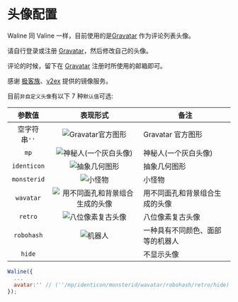 # 头像配置

Waline 同 Valine 一样，目前使用的是[Gravatar][1] 作为评论列表头像。

请自行登录或注册 [Gravatar][1]，然后修改自己的头像。

评论的时候，留下在 [Gravatar][1] 注册时所使用的邮箱即可。

感谢 [极客族](https://cdn.geekzu.org/cached.html)、[v2ex](https://v2ex.com) 提供的镜像服务。

目前`非自定义头像`有以下 7 种`默认值`可选:

|    参数值    |                                                  表现形式                                                  | 备注                             |
| :----------: | :--------------------------------------------------------------------------------------------------------: | -------------------------------- |
| 空字符串`''` |             ![Gravatar官方图形](//sdn.geekzu.org/avatar/d41d8cd98f00b204e9800998ecf8427e?s=40)             | Gravatar 官方图形                |
|     `mp`     |        ![神秘人(一个灰白头像)](//sdn.geekzu.org/avatar/d41d8cd98f00b204e9800998ecf8427e?s=40&d=mp)         | 神秘人(一个灰白头像)             |
| `identicon`  |         ![抽象几何图形](//sdn.geekzu.org/avatar/d41d8cd98f00b204e9800998ecf8427e?s=40&d=identicon)         | 抽象几何图形                     |
| `monsterid`  |            ![小怪物](//sdn.geekzu.org/avatar/d41d8cd98f00b204e9800998ecf8427e?s=40&d=monsterid)            | 小怪物                           |
|  `wavatar`   | ![用不同面孔和背景组合生成的头像](//sdn.geekzu.org/avatar/d41d8cd98f00b204e9800998ecf8427e?s=40&d=wavatar) | 用不同面孔和背景组合生成的头像   |
|   `retro`    |         ![八位像素复古头像](//sdn.geekzu.org/avatar/d41d8cd98f00b204e9800998ecf8427e?s=40&d=retro)         | 八位像素复古头像                 |
|  `robohash`  |            ![机器人](//sdn.geekzu.org/avatar/d41d8cd98f00b204e9800998ecf8427e?s=40&d=robohash)             | 一种具有不同颜色、面部等的机器人 |
|    `hide`    |                                                   &nbsp;                                                   | 不显示头像                       |

```js
Waline({
  ...
  avatar:'' // (''/mp/identicon/monsterid/wavatar/robohash/retro/hide)
});
```

[1]: http://cn.gravatar.com/
